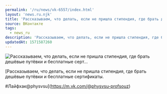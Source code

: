 ```yaml
---
permalink: '/ru/news/vk-6557/index.html'
layout: 'news.ru.njk'
title: 'Рассказываем, что делать, если не пришла стипендия, где брать дешёвые путёвки и бесплатные серт…'
source: ВКонтакте
tags:
  - news_ru
description: 'Рассказываем, что делать, если не пришла стипендия, где брать дешёвые путёвки и бесплатные серт…'
updatedAt: 1571587260
---
```

![Рассказываем, что делать, если не пришла стипендия, где брать дешёвые путёвки и бесплатные серт…](https://sun9-9.userapi.com/impf/c854532/v854532586/127c91/2_r0y6HiOEo.jpg?size=1000x667&quality=96&proxy=1&sign=4bbec5f9c6288c6b9083e2106b3e2184&c_uniq_tag=xKSmgOpLVUZM7fltZPOzRHpReV1jPrJYl4bkHeYIhto&type=album)

[Рассказываем, что делать, если не пришла стипендия, где брать дешёвые путёвки и бесплатные сертификаты. 

#Лайфхак@physvsu](https://m.vk.com/@physvsu-profsouz)
